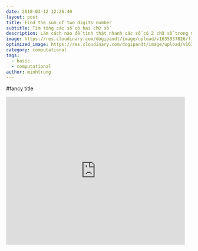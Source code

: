 ```yaml
---
date: 2018-03-12 12:26:40
layout: post
title: Find the sum of two digits number
subtitle: Tìm tổng các số có hai chữ số
description: Làm cách nào để tính thật nhanh các số có 2 chữ số trong một thời gian ngắn - như thời gian mà vòng xoay đưa ra kết quả sổ xố?
image: https://res.cloudinary.com/dogipandt/image/upload/v1635957826/find-the-sum-of-2-digit-numbers-n%E1%BB%81n_lfyl4g.png
optimized_image: https://res.cloudinary.com/dogipandt/image/upload/v1635957826/find-the-sum-of-2-digit-numbers-n%E1%BB%81n_lfyl4g.png
category: computational
tags:
  - basic
  - computational
author: minhtrung
---
```


#fancy title

<iframe src="https://scratch.mit.edu/projects/566528570/embed" allowtransparency="true" width="485" height="402" frameborder="0" scrolling="no" allowfullscreen></iframe>





